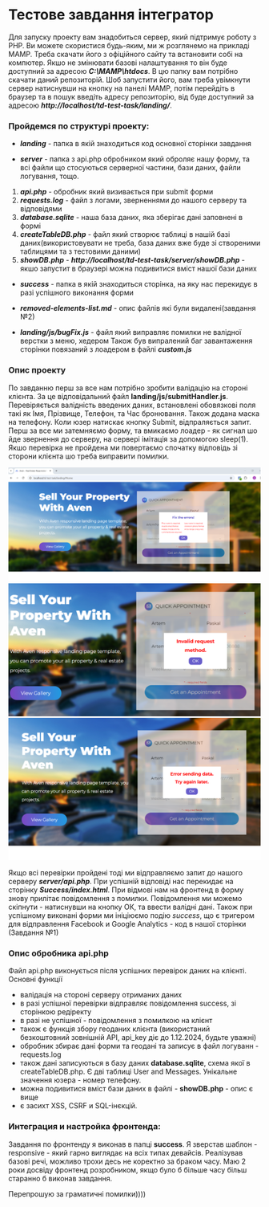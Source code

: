 # Тестове завдання інтегратор

Для запуску проекту вам знадобиться сервер, який підтримує роботу з PHP. Ви можете скористися
будь-яким, ми ж розглянемо на прикладі МАМР. Треба скачати його з офіційного сайту та встановити 
собі на компютер. Якшо не змінювати базові налаштування то він буде доступний за адресою
***C:\MAMP\htdocs***. В цю папку вам потрібно скачати даний репозиторій. Шоб запустити його, вам треба
увімкнути сервер натиснувши на кнопку на панелі MAMP, потім перейдіть в браузер та в пошук введіть адресу репозиторію, від буде доступний за адресою ***http://localhost/td-test-task/landing/***.

### Пройдемся по структурі проекту:

 - ***landing*** - папка в якій знаходиться код основної сторінки завдання 

 - ***server*** - папка з api.php обробником який оброляє нашу форму, та всі файли що стосуються серверної  частини, бази даних, файли логування, тощо.
 1. ***api.php*** - обробник який визивається при submit форми
 2. ***requests.log*** - файл з логами, зверненнями до нашого серверу та відповідями
 3. ***database.sqlite*** - наша база даних, яка зберігає дані заповнені в формі
 4. ***createTableDB.php*** - файл який створює таблиці в нашій базі даних(використовувати не треба, база даних вже буде зі створеними таблицями та з тестовими даними)
 5. ***showDB.php*** - ***http://localhost/td-test-task/server/showDB.php*** - якшо запустит в браузері можна подивитися вміст нашої бази даних

 - ***success*** - папка в якій знаходиться сторінка, на яку нас перекидує в разі успішного виконання форми

- ***removed-elements-list.md*** - опис файлів які були видалені(завдання №2)
- ***landing/js/bugFix.js*** - файл який виправляє помилки не валідної верстки з меню, хедером
Також був випралений баг завантаження сторінки повязаний з лоадером в файлі  ***custom.js***


### Опис проекту 

По завданню перш за все нам потрібно зробити валідацію на стороні клієнта. За це відповідальний 
файл **landing/js/submitHandler.js**. Перевіряється валідність введених даних, встановлені обовязкові
поля такі як Імя, Прізвище, Телефон, та Час бронювання. Також додана маска на телефону. Коли юзер натискає кнопку Submit, відпраляється запит. Перш за все ми затемняємо форму, та вмикаємо лоадер - як сигнал шо йде звернення до серверу, на сервері імітація за допомогою sleep(1). Якшо перевірка не пройдена ми повертаємо спочатку відповідь зі сторони клієнта шо треба виправити помилки. 

![скріншот помилок](2.png)
![скріншот помилок](1.png)
![скріншот помилок](3.png)

Якщо всі перевірки пройдені тоді ми відправляємо запит до нашого серверу ***server/api.php***.
При успішній відповіді нас перекидає на сторінку ***Success/index.html***.
При відмові нам на фронтенд в форму знову прилітає повідомлення з помилки.
Повідомлення ми можемо скіпнути - натиснувши на кнопку ОК, та ввести валідні дані.
Також при успішному виконані форми ми ініціюємо подію *success*, що є тригером для 
відправлення Facebook и Google Analytics - код в ***<head>*** нашої сторінки (Завдання №1)


###  Опис обробника api.php

Файл api.php виконується після успішних перевірок даних на клієнті. Основні функції 
- валідація на стороні серверу отриманих даних
- в разі успішної перевірки відправляє повідомлення success, зі сторінкою редіректу
- в разі не успішної - повідомлення з помилкою на клієнт
- також є функція збору геоданих клієнта (використаний безкоштовний зовнішній API, api_key діє
до 1.12.2024, будьте уважні)
- обробник збирає дані форми та геодані та записує в файл логуванн - requests.log
- також дані записуються в базу даних **database.sqlite**, схема якої в createTableDB.php.
Є дві таблиці User and Messages. Унікальне значення юзера - номер телефону.
- можна подивитися вміст бази даних в файлі - **showDB.php** - опис є вище
- є засихт XSS, CSRF и SQL-інєкцій.


###  Интеграция и настройка фронтенда:
  
  Завдання по фронтенду я виконав в папці **success**. Я зверстав шаблон  - responsive - 
  який гарно виглядає на всіх типах девайсів. Реалізував базові речі, можливо трохи десь 
  не коректно за браком часу. Маю 2 роки досвіду фронтенд розробником, якщо було б більше часу
  більш старанно б виконав завдання. 


Перепрошую за граматичні помилки))))





